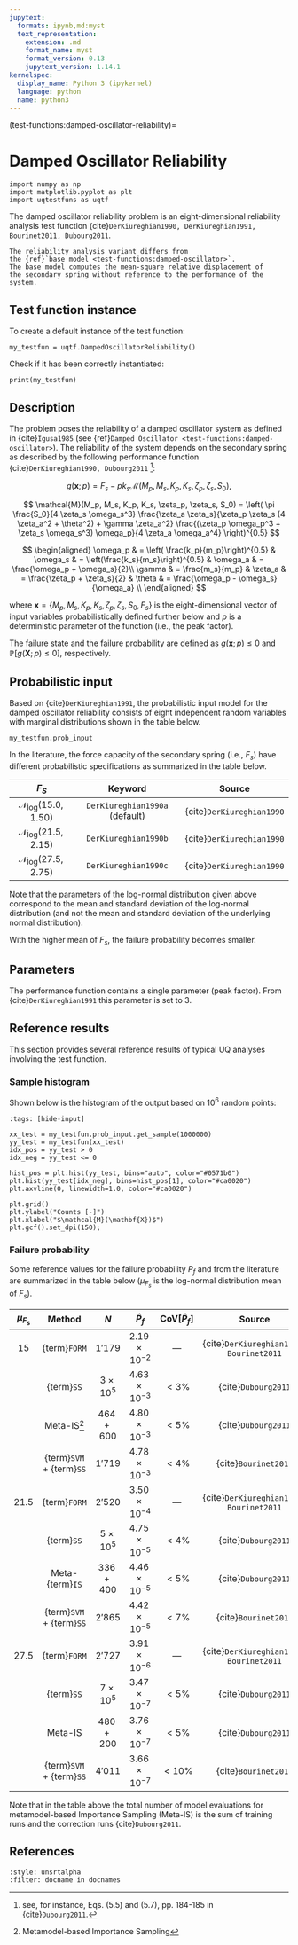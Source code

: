 ```yaml
---
jupytext:
  formats: ipynb,md:myst
  text_representation:
    extension: .md
    format_name: myst
    format_version: 0.13
    jupytext_version: 1.14.1
kernelspec:
  display_name: Python 3 (ipykernel)
  language: python
  name: python3
---
```


(test-functions:damped-oscillator-reliability)=
# Damped Oscillator Reliability

```{code-cell} ipython3
import numpy as np
import matplotlib.pyplot as plt
import uqtestfuns as uqtf
```

The damped oscillator reliability problem is an eight-dimensional reliability
analysis test function {cite}`DerKiureghian1990, DerKiureghian1991, Bourinet2011, Dubourg2011`.

```{note}
The reliability analysis variant differs from
the {ref}`base model <test-functions:damped-oscillator>`.
The base model computes the mean-square relative displacement of
the secondary spring without reference to the performance of the system.
```

## Test function instance

To create a default instance of the test function:

```{code-cell} ipython3
my_testfun = uqtf.DampedOscillatorReliability()
```

Check if it has been correctly instantiated:

```{code-cell} ipython3
print(my_testfun)
```

## Description

The problem poses the reliability of a damped oscillator system
as defined in {cite}`Igusa1985` (see {ref}`Damped Oscillator <test-functions:damped-oscillator>`).
The reliability of the system depends on the secondary spring as described
by the following performance function {cite}`DerKiureghian1990, Dubourg2011` [^location]:

$$
g(\boldsymbol{x}; p) = F_s - p k_s \mathcal{M}(M_p, M_s, K_p, K_s, \zeta_p, \zeta_s, S_0),
$$

$$
\mathcal{M}(M_p, M_s, K_p, K_s, \zeta_p, \zeta_s, S_0) = \left( \pi \frac{S_0}{4 \zeta_s \omega_s^3} \frac{\zeta_a \zeta_s}{\zeta_p \zeta_s (4 \zeta_a^2 + \theta^2) + \gamma \zeta_a^2} \frac{(\zeta_p \omega_p^3 + \zeta_s \omega_s^3) \omega_p}{4 \zeta_a \omega_a^4} \right)^{0.5}
$$

$$
\begin{aligned}
	\omega_p & = \left( \frac{k_p}{m_p}\right)^{0.5} & \omega_s & = \left(\frac{k_s}{m_s}\right)^{0.5} & \omega_a & = \frac{\omega_p + \omega_s}{2}\\
	\gamma & = \frac{m_s}{m_p} & \zeta_a & = \frac{\zeta_p + \zeta_s}{2} & \theta & = \frac{\omega_p - \omega_s}{\omega_a} \\
\end{aligned}
$$

where $\boldsymbol{x} = \{ M_p, M_s, K_p, K_s, \zeta_p, \zeta_s, S_0, F_s \}$
is the eight-dimensional vector of input variables probabilistically defined
further below and $p$ is a deterministic parameter of the function
(i.e., the peak factor).

The failure state and the failure probability are defined as
$g(\boldsymbol{x}; p) \leq 0$ and $\mathbb{P}[g(\boldsymbol{X}; p) \leq 0]$,
respectively.

## Probabilistic input

Based on {cite}`DerKiureghian1991`, the probabilistic input model
for the damped oscillator reliability consists of eight independent random
variables with marginal distributions shown in the table below.

```{code-cell} ipython3
my_testfun.prob_input
```

In the literature, the force capacity of the secondary spring (i.e., $F_s$)
have different probabilistic specifications as summarized in the table below.

|                  $F_S$                   |            Keyword             |          Source           |  
|:----------------------------------------:|:------------------------------:|:-------------------------:|
| $\mathcal{N}_{\mathrm{log}}(15.0, 1.50)$ | `DerKiureghian1990a` (default) | {cite}`DerKiureghian1990` |
| $\mathcal{N}_{\mathrm{log}}(21.5, 2.15)$ |      `DerKiureghian1990b`      | {cite}`DerKiureghian1990` |
| $\mathcal{N}_{\mathrm{log}}(27.5, 2.75)$ |      `DerKiureghian1990c`      | {cite}`DerKiureghian1990` |

Note that the parameters of the log-normal distribution given above correspond
to the mean and standard deviation of the log-normal distribution
(and not the mean and standard deviation of the underlying normal distribution).

With the higher mean of $F_s$, the failure probability becomes smaller.

## Parameters

The performance function contains a single parameter (peak factor).
From {cite}`DerKiureghian1991` this parameter is set to $3$.

## Reference results

This section provides several reference results of typical UQ analyses involving
the test function.

### Sample histogram

Shown below is the histogram of the output based on $10^6$ random points:

```{code-cell} ipython3
:tags: [hide-input]

xx_test = my_testfun.prob_input.get_sample(1000000)
yy_test = my_testfun(xx_test)
idx_pos = yy_test > 0
idx_neg = yy_test <= 0

hist_pos = plt.hist(yy_test, bins="auto", color="#0571b0")
plt.hist(yy_test[idx_neg], bins=hist_pos[1], color="#ca0020")
plt.axvline(0, linewidth=1.0, color="#ca0020")

plt.grid()
plt.ylabel("Counts [-]")
plt.xlabel("$\mathcal{M}(\mathbf{X})$")
plt.gcf().set_dpi(150);
```

### Failure probability

Some reference values for the failure probability $P_f$ and from the literature
are summarized in the table below ($\mu_{F_s}$ is the log-normal distribution
mean of $F_s$).

| $\mu_{F_s}$ |          Method          |       $N$       |      $\hat{P}_f$      | $\mathrm{CoV}[\hat{P}_f]$ |                 Source                  |
|:-----------:|:------------------------:|:---------------:|:---------------------:|:-------------------------:|:---------------------------------------:|
|    $15$     |       {term}`FORM`       |     $1'179$     | $2.19 \times 10^{-2}$ |          &#8212;          | {cite}`DerKiureghian1990, Bourinet2011` |
|             |        {term}`SS`        | $3 \times 10^5$ | $4.63 \times 10^{-3}$ |          $< 3\%$          |           {cite}`Dubourg2011`           |
|             |    Meta-IS[^meta-is]     |   $464 + 600$   | $4.80 \times 10^{-3}$ |          $< 5\%$          |           {cite}`Dubourg2011`           |
|             | {term}`SVM` + {term}`SS` |     $1'719$     | $4.78 \times 10^{-3}$ |          $< 4\%$          |          {cite}`Bourinet2011`           |
|   $21.5$    |       {term}`FORM`       |     $2'520$     | $3.50 \times 10^{-4}$ |          &#8212;          | {cite}`DerKiureghian1990, Bourinet2011` |
|             |        {term}`SS`        | $5 \times 10^5$ | $4.75 \times 10^{-5}$ |          $< 4\%$          |           {cite}`Dubourg2011`           |
|             |     Meta-{term}`IS`      |   $336 + 400$   | $4.46 \times 10^{-5}$ |          $< 5\%$          |           {cite}`Dubourg2011`           |
|             | {term}`SVM` + {term}`SS` |     $2'865$     | $4.42 \times 10^{-5}$ |          $< 7\%$          |          {cite}`Bourinet2011`           |
|   $27.5$    |       {term}`FORM`       |     $2'727$     | $3.91 \times 10^{-6}$ |          &#8212;          | {cite}`DerKiureghian1990, Bourinet2011` |
|             |        {term}`SS`        | $7 \times 10^5$ | $3.47 \times 10^{-7}$ |          $< 5\%$          |           {cite}`Dubourg2011`           |
|             |         Meta-IS          |   $480 + 200$   | $3.76 \times 10^{-7}$ |          $< 5\%$          |           {cite}`Dubourg2011`           |
|             | {term}`SVM` + {term}`SS` |     $4'011$     | $3.66 \times 10^{-7}$ |         $< 10\%$          |          {cite}`Bourinet2011`           |

Note that in the table above the total number of model evaluations for
metamodel-based Importance Sampling (Meta-IS) is the sum of training runs
and the correction runs {cite}`Dubourg2011`.

## References

```{bibliography}
:style: unsrtalpha
:filter: docname in docnames
```

[^location]: see, for instance, 
Eqs. (5.5) and (5.7), pp. 184-185 in {cite}`Dubourg2011`.

[^meta-is]: Metamodel-based Importance Sampling
